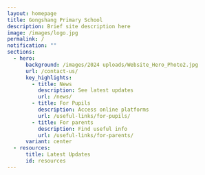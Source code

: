 ```yaml
---
layout: homepage
title: Gongshang Primary School
description: Brief site description here
image: /images/logo.jpg
permalink: /
notification: ""
sections:
  - hero:
      background: /images/2024 uploads/Website_Hero_Photo2.jpg
      url: /contact-us/
      key_highlights:
        - title: News
          description: See latest updates
          url: /news/
        - title: For Pupils
          description: Access online platforms
          url: /useful-links/for-pupils/
        - title: For parents
          description: Find useful info
          url: /useful-links/for-parents/
      variant: center
  - resources:
      title: Latest Updates
      id: resources
---
```

